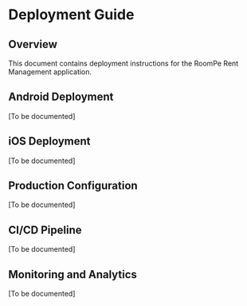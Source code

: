 # Deployment Guide

## Overview
This document contains deployment instructions for the RoomPe Rent Management application.

## Android Deployment
[To be documented]

## iOS Deployment
[To be documented]

## Production Configuration
[To be documented]

## CI/CD Pipeline
[To be documented]

## Monitoring and Analytics
[To be documented]
